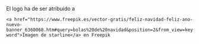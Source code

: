 El logo ha de ser atribuido a

`<a href="https://www.freepik.es/vector-gratis/feliz-navidad-feliz-ano-nuevo-banner_6360068.htm#query=bolas%20de%20navidad&position=2&from_view=keyword">Imagen de starline</a> en Freepik`
